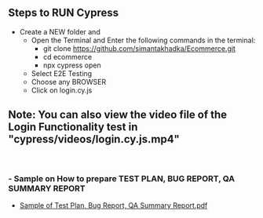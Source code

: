 ## Steps to RUN Cypress 
- Create a NEW folder and 
  - Open the Terminal and Enter the following commands in the terminal:
    - git clone https://github.com/simantakhadka/Ecommerce.git
    - cd ecommerce
    - npx cypress open
  - Select E2E Testing
  - Choose any BROWSER
  - Click on login.cy.js <br>

 
## Note: You can also view the video file of the Login Functionality test in "cypress/videos/login.cy.js.mp4" 

<br>


### - Sample on How to prepare TEST PLAN, BUG REPORT, QA SUMMARY REPORT ###
  - [Sample of Test Plan, Bug Report, QA Summary Report.pdf](https://github.com/user-attachments/files/18079659/Sample.of.Test.Plan.Bug.Report.QA.Summary.Report.pdf)
